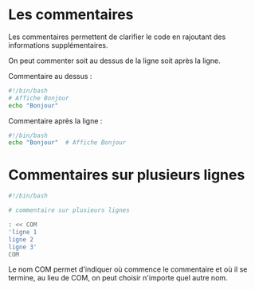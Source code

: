 # Les commentaires

Les commentaires permettent de clarifier le code en rajoutant des informations supplémentaires.

On peut commenter soit au dessus de la ligne soit après la ligne.

Commentaire au dessus :

```Bash
#!/bin/bash
# Affiche Bonjour
echo "Bonjour"
```

Commentaire après la ligne : 
```Bash
#!/bin/bash
echo "Bonjour"  # Affiche Bonjour
```

# Commentaires sur plusieurs lignes

```bash
#!/bin/bash

# commentaire sur plusieurs lignes

: << COM
'ligne 1
ligne 2
ligne 3'
COM

```

Le nom COM permet d'indiquer où commence le commentaire et où il se termine, au lieu de COM, on peut choisir n'importe quel autre nom.
